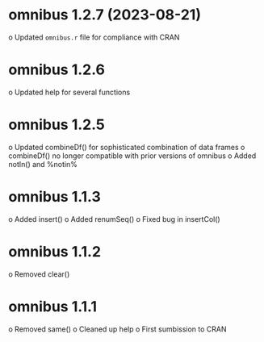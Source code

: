 omnibus 1.2.7 (2023-08-21)
===========
o Updated `omnibus.r` file for compliance with CRAN

omnibus 1.2.6
===========
o Updated help for several functions

omnibus 1.2.5
===========
o Updated combineDf() for sophisticated combination of data frames
o combineDf() no longer compatible with prior versions of omnibus
o Added notIn() and %notin%

omnibus 1.1.3
===========
o Added insert()
o Added renumSeq()
o Fixed bug in insertCol()

omnibus 1.1.2
===========
o Removed clear()

omnibus 1.1.1
===========
o Removed same()
o Cleaned up help
o First sumbission to CRAN
